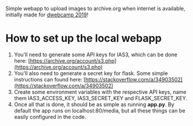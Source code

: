 Simple webapp to upload images to archive.org when internet is available, initially made for [dwebcamp 2019](https://dwebcamp.org/)!

# How to set up the local webapp
1. You'll need to generate some API keys for IAS3, which can be done here: [https://archive.org/account/s3.php](https://archive.org/account/s3.php)
2. You'll also need to generate a secret key for flask. Some simple instructions can found here: [https://stackoverflow.com/a/34903502](https://stackoverflow.com/a/34903502)
3. Create some environment variables with the respective API keys, name them IAS3_ACCESS_KEY, IAS3_SECRET_KEY and FLASK_SECRET_KEY.
4. Once all that is done, it should be as simple as running **app.py**. By default the app runs on localhost:80/media, but all these things can be easily configured in the code.